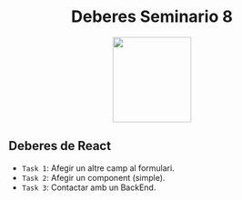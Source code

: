 <h1 align="center"> Deberes Seminario 8 </h1>

<p align="center">
  <img width="138" height="150" src="https://grupo3ea.files.wordpress.com/2023/02/lamasia.png">
</p>

## Deberes de React

- `Task 1`: Afegir un altre camp al formulari.
- `Task 2`: Afegir un component (simple).
- `Task 3`: Contactar amb un BackEnd.